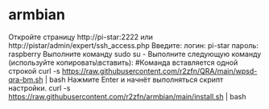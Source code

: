 # armbian

Откройте страницу http://pi-star:2222 или http://pistar/admin/expert/ssh_access.php
Введите: логин: pi-star пароль: raspberry
Выполните команду sudo su -
Выполните следующую команду (используйте копировать\вставить): #Команда вставляется одной строкой 
curl -s https://raw.githubusercontent.com/r2zfn/QRA/main/wpsd-qra-bm.sh | bash 
Нажмите Enter и начнёт выполняться скрипт настройки.
curl -s https://raw.githubusercontent.com/r2zfn/armbian/main/install.sh | bash
